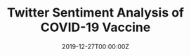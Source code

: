 ---
title: Twitter Sentiment Analysis of COVID-19 Vaccine
summary: Classified tweets sentiment towards COVID-19 vaccine to detect people's opinion towards vaccine and to identify overall customer ratings for various vaccines from different providers.
 

tags:
- Natural Language Processing
- Machine Learning
- Data Visualization
- Sentiment Analysis

date: "2019-12-27T00:00:00Z"

# Optional external URL for project (replaces project detail page).
external_link: "https://covid-vaccine-sentiment.herokuapp.com/"

---